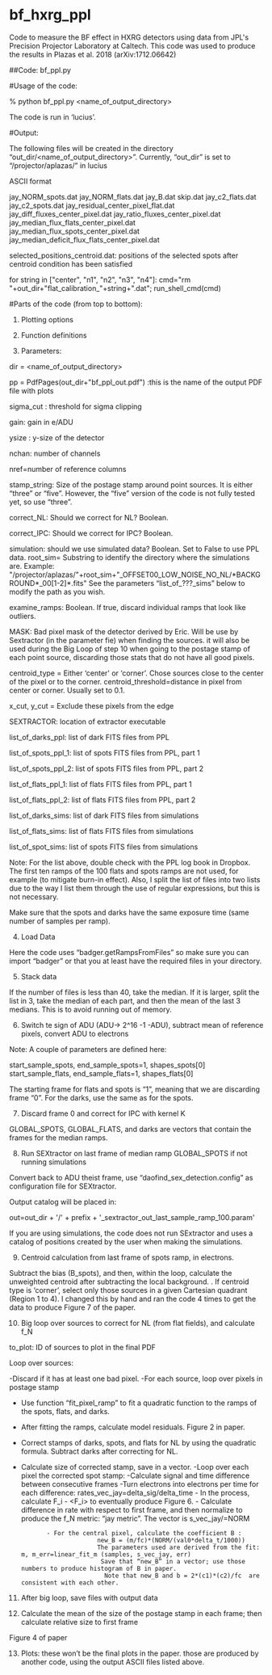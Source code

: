 # bf_hxrg_ppl
Code to measure the BF effect in HXRG detectors using data from JPL's Precision Projector Laboratory at Caltech. This code was used to produce the results in Plazas et al. 2018 (arXiv:1712.06642)



##Code:  bf_ppl.py 

#Usage of the code: 

% python bf\_ppl.py <name\_of\_output\_directory>

The code is run in ‘lucius’. 

#Output: 

The following files will be created in the directory “out\_dir/<name\_of\_output\_directory>”. Currently, “out_dir” is set to “/projector/aplazas/” in lucius 

ASCII format

jay\_NORM\_spots.dat
jay\_NORM\_flats.dat
jay\_B.dat
skip.dat
jay\_c2\_flats.dat
jay\_c2\_spots.dat
jay\_residual\_center\_pixel\_flat.dat
jay\_diff\_fluxes\_center\_pixel.dat
jay\_ratio\_fluxes\_center\_pixel.dat
jay\_median\_flux\_flats\_center\_pixel.dat
jay\_median\_flux\_spots\_center\_pixel.dat
jay\_median\_deficit\_flux\_flats\_center_pixel.dat

selected\_positions\_centroid.dat:  positions of the selected spots after centroid condition has been satisfied 


for string in ["center", "n1", "n2", "n3", "n4"]:
    cmd="rm "+out_dir+"flat_calibration_"+string+".dat"; run_shell_cmd(cmd)


#Parts of the code (from top to bottom): 

1. Plotting options 

2. Function definitions 

3. Parameters: 

dir = <name\_of\_output\_directory> 

pp = PdfPages(out\_dir+"bf\_ppl\_out.pdf") :this is the name of the output PDF file with plots 

sigma_cut : threshold for sigma clipping 

gain:  gain in e/ADU

ysize : y-size of the detector

nchan: number of channels 

nref=number of reference columns 

stamp_string:  Size of the postage stamp around point sources. It is either “three” or “five”. However, the “five” version of the code is not fully tested yet, so use “three”. 

correct_NL: Should we correct for NL? Boolean. 

correct_IPC: Should we correct for IPC? Boolean. 

simulation: should we use simulated data? Boolean. Set to False to use PPL data. 
root\_sim= Substring to identify the directory where the simulations are. Example: 
"/projector/aplazas/"+root\_sim+"\_OFFSET00\_LOW\_NOISE\_NO\_NL/\*BACKGROUND\*\_00[1-2]\*.fits"
See the parameters “list\_of\_???\_sims” below to modify the path as you wish. 


examine_ramps: Boolean. If true, discard individual ramps that look like outliers. 

MASK:  Bad pixel mask of the detector derived by Eric. Will be use by Sextractor (in the parameter fie) when finding the sources.  it will also be used during the Big Loop of step 10 when going to the postage stamp of each point source, discarding those stats that do not have all good pixels. 

centroid\_type = Either ‘center' or ‘corner’.  Chose sources close to the center of the pixel or to the corner. 
centroid\_threshold=distance in pixel from center or corner. Usually set to 0.1.

x\_cut, y\_cut = Exclude these pixels from the edge

SEXTRACTOR: location of extractor executable 


list\_of\_darks\_ppl: list of dark FITS files from PPL 

list\_of\_spots\_ppl\_1: list of spots FITS files from PPL, part 1 

list\_of\_spots\_ppl\_2: list of spots FITS files from PPL, part 2

list\_of\_flats\_ppl\_1: list of flats FITS files from PPL, part 1 

list\_of\_flats\_ppl\_2: list of flats FITS files from PPL, part 2 

list\_of\_darks\_sims: list of dark FITS files from simulations 

list\_of\_flats\_sims: list of flats FITS files from simulations 

list\_of\_spot\_sims: list of spots FITS files from simulations 

Note: For the list above, double check with the PPL log book in Dropbox. The first ten ramps of the 100 flats and spots ramps are not used, for example (to mitigate burn-in effect).  Also, I split the list of files into two lists due to the way I list them through the use of regular expressions, but this is not necessary. 

Make sure that the spots and darks have the same exposure time (same number of samples per ramp). 


4. Load Data 

Here the code uses “badger.getRampsFromFiles”  so make sure you can import “badger” or that you at least have the required files in your directory. 

5. Stack data 

If the number of files is less than 40, take the median. If it is larger, split the list in 3, take the median of each part, and then the mean of the last 3 medians. This is to avoid running out of memory. 


6. Switch te sign of ADU (ADU-> 2^16 -1 -ADU), subtract mean of reference pixels, convert ADU to electrons

Note:  A couple of parameters are defined here: 

start\_sample\_spots, end\_sample\_spots=1, shapes\_spots[0] 
start\_sample\_flats, end\_sample\_flats=1, shapes_flats[0] 

The starting frame for flats and spots is “1”, meaning that we are discarding frame “0”.  For the darks, use the same as for the spots. 


 7. Discard frame 0 and correct for IPC with kernel K 

GLOBAL\_SPOTS, GLOBAL\_FLATS, and darks are vectors that contain the frames for the median ramps. 


8. Run SEXtractor on last frame of median ramp GLOBAL_SPOTS if not running simulations 

Convert back to ADU theist frame, use  “daofind\_sex\_detection.config”  as configuration file for SEXtractor. 

Output catalog will be placed in: 

out=out\_dir + '/' + prefix + '\_sextractor\_out\_last\_sample\_ramp\_100.param'


If you are using simulations,  the code does not run SExtractor and uses a catalog of positions created by the user when making the simulations. 


9. Centroid calculation from last frame of spots ramp, in electrons.

Subtract the bias (B_spots), and then, within the loop, calculate the unweighted centroid after subtracting the local background. . If centroid type is ‘corner’, select only those sources in a given Cartesian quadrant (Region 1 to 4). I changed this by hand and ran the code 4 times to get the data to produce Figure 7 of the paper. 


10. Big loop over sources to correct for NL (from flat fields), and calculate f_N

to_plot: ID of sources to plot in the final PDF  

Loop over sources: 

-Discard if it has at least one bad pixel. 
-For each source, loop over pixels in postage stamp 
- Use function “fit\_pixel\_ramp” to fit a quadratic function to the ramps of the spots, flats, and darks. 
- After fitting the ramps, calculate model residuals. Figure 2 in paper. 
- Correct stamps of darks, spots, and flats for NL by using the quadratic formula. Subtract darks after correcting for NL. 
- Calculate size of corrected stamp, save in a vector. 
-Loop over each pixel the corrected spot stamp: 
           -Calculate signal and time difference between consecutive frames 
	-Turn electrons into electrons per time for each difference: 
            rates\_vec\_jay=delta\_sig/delta\_time
            - In the process, calculate  F_i - <F_i> to eventually produce Figure 6. 
            - Calculate difference in rate with respect to first frame, and then normalize to produce the f_N metric: “jay metric”. The vector is  s\_vec\_jay/=NORM
            
             - For the central pixel, calculate the coefficient B : 
                           new_B = (m/fc)*(NORM/(val0*delta_t/1000)) 
                           The parameters used are derived from the fit:  m, m_err=linear_fit_m (samples, s_vec_jay, err)
                            Save that “new_B” in a vector; use those numbers to produce histogram of B in paper. 
                             Note that new_B and b = 2*(c1)*(c2)/fc  are consistent with each other. 


11. After big loop, save files with output data 

12. Calculate the mean of the size of the postage stamp in each frame; then calculate relative size to first frame

Figure 4 of paper

13. Plots: these won’t be the final plots in the paper. those are produced by another code, using the output ASCII files listed above. 






